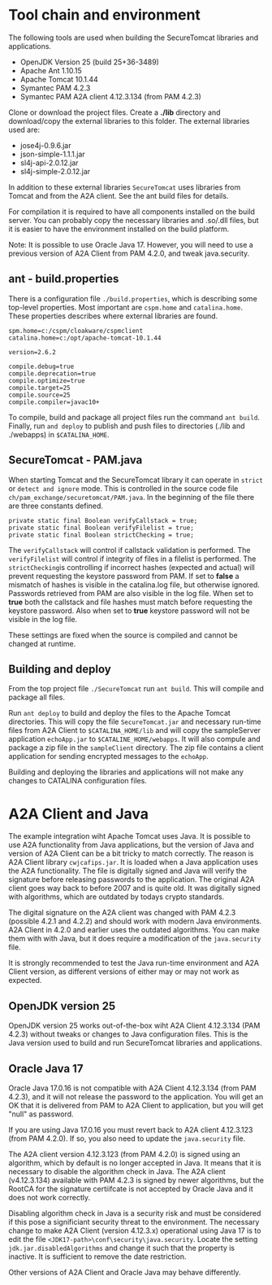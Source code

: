 # Tool chain and environment

The following tools are used when building the SecureTomcat libraries and applications.

- OpenJDK Version 25 (build 25+36-3489)
- Apache Ant 1.10.15
- Apache Tomcat 10.1.44
- Symantec PAM 4.2.3
- Symantec PAM A2A client 4.12.3.134 (from PAM 4.2.3)

Clone or download the project files. Create a **./lib** directory and download/copy the external libraries to this folder. The external libraries used are:

- jose4j-0.9.6.jar
- json-simple-1.1.1.jar
- sl4j-api-2.0.12.jar
- sl4j-simple-2.0.12.jar

In addition to these external libraries `SecureTomcat` uses libraries from Tomcat and from the A2A client. See the ant build files for details.

For compilation it is required to have all components installed on the build server. You can probably copy the necessary libraries and .so/.dll files, but it is easier to have the environment installed on the build platform.

Note: It is possible to use Oracle Java 17. However, you will need to use a previous version of A2A Client from PAM 4.2.0, and tweak java.security.

## ant - build.properties

There is a configuration file `./build.properties`, which is describing some top-level properties. Most important are `cspm.home` and `catalina.home`. These properties describes where external libraries are found.

```
spm.home=c:/cspm/cloakware/cspmclient
catalina.home=c:/opt/apache-tomcat-10.1.44

version=2.6.2

compile.debug=true
compile.deprecation=true
compile.optimize=true
compile.target=25
compile.source=25
compile.compiler=javac10+
```

To compile, build and package all project files run the command `ant build`. Finally, run `and deploy` to publish and push files to directories (./lib and ./webapps) in `$CATALINA_HOME`.

## SecureTomcat - PAM.java

When starting Tomcat and the SecureTomcat library it can operate in `strict` or `detect and ignore` mode. This is controlled in the source code file `ch/pam_exchange/securetomcat/PAM.java`. In the beginning of the file there are three constants defined. 

```
private static final Boolean verifyCallstack = true;
private static final Boolean verifyFilelist = true;
private static final Boolean strictChecking = true;
```

The `verifyCallstack` will control if callstack validation is performed.
The `verifyFilelist` will control if integrity of files in a filelist is performed.
The `strictChecking`is controlling if incorrect hashes (expected and actual) will prevent requesting the keystore password from PAM. If set to **false** a mismatch of hashes is visible in the catalina.log file, but otherwise ignored. Passwords retrieved from PAM are also visible in the log file. When set to **true** both the callstack and file hashes must match before requesting the keystore password. Also when set to **true** keystore password will not be visible in the log file.

These settings are fixed when the source is compiled and cannot be changed at runtime.

## Building and deploy

From the top project file `./SecureTomcat` run `ant build`. This will compile and package all files. 

Run `ant deploy` to build and deploy the files to the Apache Tomcat directories. This will copy the file `SecureTomcat.jar` and necessary run-time files from A2A Client to `$CATALINA_HOME/lib` and will copy the sampleServer application `echoApp.jar` to `$CATALINE_HOME/webapps`. It will also compule and package a zip file in the `sampleClient` directory. The zip file contains a client application for sending encrypted messages to the `echoApp`.

Building and deploying the libraries and applications will not make any changes to CATALINA configuration files. 


# A2A Client and Java

The example integration wiht Apache Tomcat uses Java. It is possible to use A2A functionality from Java applications, but the version of Java and version of A2A Client can be a bit tricky to match correctly. The reason is A2A Client library `cwjcafips.jar`. It is loaded when a Java application uses the A2A functionality. The file is digitally signed and Java will verify the signature before releasing passwords to the application. The original A2A client goes way back to before 2007 and is quite old. It was digitally signed with algorithms, which are outdated by todays crypto standards.

The digital signature on the A2A client was changed with PAM 4.2.3 (possible 4.2.1 and 4.2.2) and should work with modern Java environments. A2A Client in 4.2.0 and earlier uses the outdated algorithms. You can make them with with Java, but it does require a modification of the `java.security` file.  

It is strongly recommended to test the Java run-time environment and A2A Client version, as different versions of either may or may not work as expected. 

## OpenJDK version 25

OpenJDK version 25 works out-of-the-box wiht A2A Client 4.12.3.134 (PAM 4.2.3) without tweaks or changes to Java configuration files.
This is the Java version used to build and run SecureTomcat libraries and applications.

## Oracle Java 17

Oracle Java 17.0.16 is not compatible with A2A Client 4.12.3.134 (from PAM 4.2.3), and it will not release the password to the application. You will get an OK that it is delivered from PAM to A2A Client to application, but you will get "null" as password. 

If you are using Java 17.0.16 you must revert back to A2A client 4.12.3.123 (from PAM 4.2.0). If so, you also need to update the `java.security` file.

The A2A client version 4.12.3.123 (from PAM 4.2.0) is signed using an algorithm, which by default is no longer accepted in Java. It means that it is necessary to disable the algorithm check in Java. The A2A client (v4.12.3.134) available with PAM 4.2.3 is signed by newer algorithms, but the RootCA for the signature certiifcate is not accepted by Oracle Java and it does not work correctly.

Disabling algorithm check in Java is a security risk and must be considered if this pose a significiant security threat to the environment. The necessary change to make A2A Client (version 4.12.3.x) operational using Java 17 is to edit the file `<JDK17-path>\conf\security\java.security`. Locate the setting `jdk.jar.disabledAlgorithms` and change it such that the property is inactive. It is sufficient to remove the date restriction.

Other versions of A2A Client and Oracle Java may behave differently.

